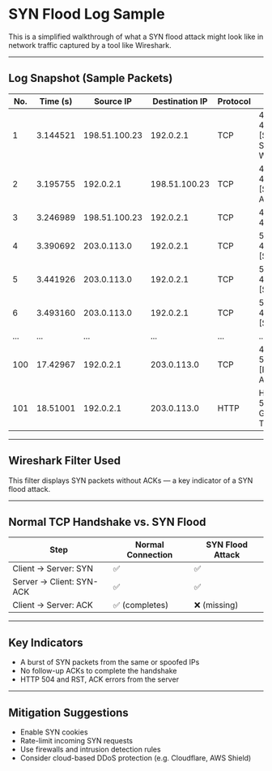 # SYN Flood Log Sample

This is a simplified walkthrough of what a SYN flood attack might look like in network traffic captured by a tool like Wireshark.

---

##  Log Snapshot (Sample Packets)

| No. | Time (s) | Source IP     | Destination IP | Protocol | Info                              |
|-----|----------|---------------|----------------|----------|-----------------------------------|
| 1   | 3.144521 | 198.51.100.23 | 192.0.2.1      | TCP      | 42584 → 443 [SYN] Seq=0 Win=5792  |
| 2   | 3.195755 | 192.0.2.1     | 198.51.100.23  | TCP      | 443 → 42584 [SYN, ACK]            |
| 3   | 3.246989 | 198.51.100.23 | 192.0.2.1      | TCP      | 42584 → 443 [ACK]                 |
| 4   | 3.390692 | 203.0.113.0   | 192.0.2.1      | TCP      | 54770 → 443 [SYN]                 |
| 5   | 3.441926 | 203.0.113.0   | 192.0.2.1      | TCP      | 54771 → 443 [SYN]                 |
| 6   | 3.493160 | 203.0.113.0   | 192.0.2.1      | TCP      | 54772 → 443 [SYN]                 |
| ... | ...      | ...           | ...            | ...      | ...                               |
| 100 | 17.42967 | 192.0.2.1     | 203.0.113.0    | TCP      | 443 → 54770 [RST, ACK]            |
| 101 | 18.51001 | 192.0.2.1     | 203.0.113.0    | HTTP     | HTTP/1.1 504 Gateway Time-out     |

---

##  Wireshark Filter Used


This filter displays SYN packets without ACKs — a key indicator of a SYN flood attack.

---

##  Normal TCP Handshake vs. SYN Flood

| Step                  | Normal Connection | SYN Flood Attack |
|-----------------------|-------------------|------------------|
| Client → Server: SYN  | ✅                | ✅               |
| Server → Client: SYN-ACK | ✅             | ✅               |
| Client → Server: ACK  | ✅ (completes)    | ❌ (missing)     |

---

##  Key Indicators

- A burst of SYN packets from the same or spoofed IPs
- No follow-up ACKs to complete the handshake
- HTTP 504 and RST, ACK errors from the server

---

##  Mitigation Suggestions

- Enable SYN cookies
- Rate-limit incoming SYN requests
- Use firewalls and intrusion detection rules
- Consider cloud-based DDoS protection (e.g. Cloudflare, AWS Shield)
